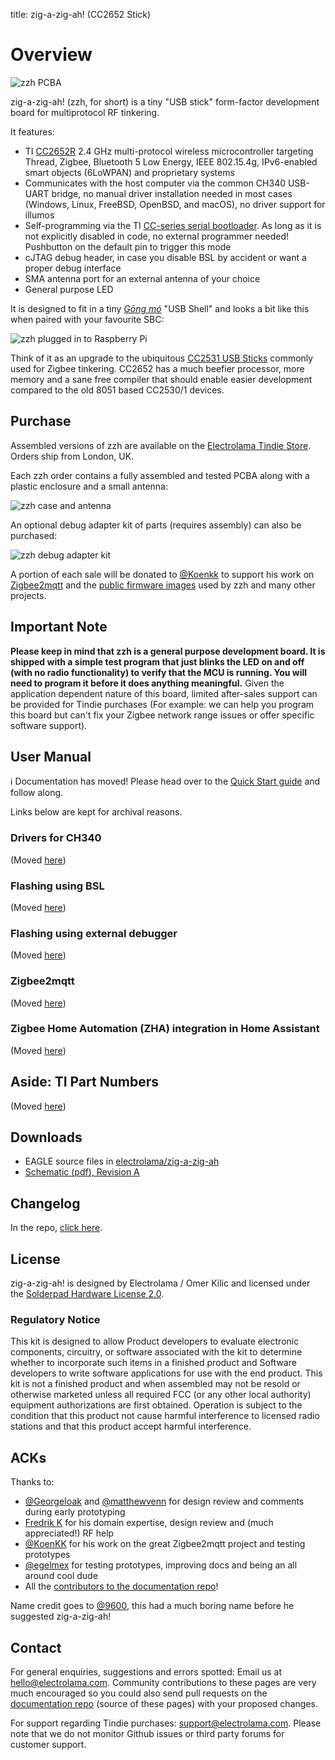 title: zig-a-zig-ah! (CC2652 Stick)

# Overview

![zzh PCBA](/_assets/zzh-pcba-green-v2.jpg)


 zig-a-zig-ah! (zzh, for short) is a tiny "USB stick" form-factor development board for multiprotocol RF tinkering.

 It features:

 - TI [CC2652R](http://www.ti.com/product/CC2652R) 2.4 GHz multi-protocol wireless microcontroller targeting Thread, Zigbee, Bluetooth 5 Low Energy, IEEE 802.15.4g, IPv6-enabled smart objects (6LoWPAN) and proprietary systems
 - Communicates with the host computer via the common CH340 USB-UART bridge, no manual driver installation needed in most cases (Windows, Linux, FreeBSD, OpenBSD, and macOS), no driver support for illumos
 - Self-programming via the TI [CC-series serial bootloader](http://www.ti.com/lit/an/swra466c/swra466c.pdf). As long as it is not explicitly disabled in code, no external programmer needed! Pushbutton on the default pin to trigger this mode
 - cJTAG debug header, in case you disable BSL by accident or want a proper debug interface
 - SMA antenna port for an external antenna of your choice
 - General purpose LED

It is designed to fit in a tiny *[Gōng mó](https://www.theatlantic.com/technology/archive/2014/05/chinas-mass-production-system/370898/)* "USB Shell" and looks a bit like this when paired with your favourite SBC:

![zzh plugged in to Raspberry Pi](/_assets/zzh-plugged-in-v2.jpg)

Think of it as an upgrade to the ubiquitous [CC2531 USB Sticks](https://www.google.com/search?q=cc2531+stick) commonly used for Zigbee tinkering. CC2652 has a much beefier processor, more memory and a sane free compiler that should enable easier development compared to the old 8051 based CC2530/1 devices.

## Purchase 

Assembled versions of zzh are available on the [Electrolama Tindie Store](https://www.tindie.com/stores/electrolama/). Orders ship from London, UK.

Each zzh order contains a fully assembled and tested PCBA along with a plastic enclosure and a small antenna:

![zzh case and antenna](/_assets/zzh-kit-v2.jpg)

An optional debug adapter kit of parts (requires assembly) can also be purchased:

![zzh debug adapter kit](/_assets/zzh-debug-adapter-kit-v2.jpg)

A portion of each sale will be donated to [@Koenkk](https://github.com/Koenkk/) to support his work on [Zigbee2mqtt](https://github.com/Koenkk/zigbee2mqtt) and the [public firmware images](https://github.com/Koenkk/Z-Stack-firmware) used by zzh and many other projects.


## Important Note

**Please keep in mind that zzh is a general purpose development board. It is shipped with a simple test program that just blinks the LED on and off (with no radio functionality) to verify that the MCU is running. You will need to program it before it does anything meaningful.** Given the application dependent nature of this board, limited after-sales support can be provided for Tindie purchases (For example: we can help you program this board but can't fix your Zigbee network range issues or offer specific software support). 


## User Manual

<p class="info">ℹ️ Documentation has moved! Please head over to the <a href="/radio-docs">Quick Start guide</a> and follow along.</p>

Links below are kept for archival reasons.


### Drivers for CH340

(Moved [here](/radio-docs/drivers/#ch340-zzh-only))

### Flashing using BSL

(Moved [here](/radio-docs/flash-cc-bsl/))

### Flashing using external debugger

(Moved [here](/radio-docs/advanced/flash-jtag/))

### Zigbee2mqtt

(Moved [here](/radio-docs/zigbee2mqtt/))


### Zigbee Home Automation (ZHA) integration in Home Assistant

(Moved [here](/radio-docs/zha-home-assistant/))

## Aside: TI Part Numbers

(Moved [here](/radio-docs/advanced/ti-part-numbers/))


## Downloads

  - EAGLE source files in [electrolama/zig-a-zig-ah](https://github.com/electrolama/zig-a-zig-ah)
  - [Schematic (pdf), Revision A](/_assets/zzh-revA-schematic.pdf)


## Changelog

In the repo, [click here](https://github.com/electrolama/zig-a-zig-ah/blob/master/CHANGELOG.md).


## License

zig-a-zig-ah! is designed by Electrolama / Omer Kilic and licensed under the [Solderpad Hardware License 2.0](https://solderpad.org/licenses/SHL-2.0/). 


### Regulatory Notice

This kit is designed to allow Product developers to evaluate electronic components, circuitry, or software associated with the kit to determine whether to incorporate such items in a finished product and Software developers to write software applications for use with the end product. This kit is not a finished product and when assembled may not be resold or otherwise marketed unless all required FCC (or any other local authority) equipment authorizations are first obtained. Operation is subject to the condition that this product not cause harmful interference to licensed radio stations and that this product accept harmful interference.


## ACKs

Thanks to:

  - [@GeorgeIoak](https://twitter.com/GeorgeIoak) and [@matthewvenn](https://twitter.com/matthewvenn) for design review and comments during early prototyping
  - [Fredrik K](https://www.linkedin.com/in/fredrik-kervel/) for his domain expertise, design review and (much appreciated!) RF help
  - [@KoenKK](https://github.com/koenkk/) for his work on the great Zigbee2mqtt project and testing prototypes
  - [@egelmex](https://twitter.com/egelmex) for testing prototypes, improving docs and being an all around cool dude
  - All the [contributors to the documentation repo](https://github.com/electrolama/docs/graphs/contributors)!

Name credit goes to [@9600](https://twitter.com/9600/), this had a much boring name before he suggested zig-a-zig-ah!


## Contact 

For general enquiries, suggestions and errors spotted: Email us at [hello@electrolama.com](mailto:hello@electrolama.com). Community contributions to these pages are very much encouraged so you could also send pull requests on the [documentation repo](https://github.com/electrolama/docs) (source of these pages) with your proposed changes.

For support regarding Tindie purchases: [support@electrolama.com](mailto:support@electrolama.com). Please note that we do not monitor Github issues or third party forums for customer support.